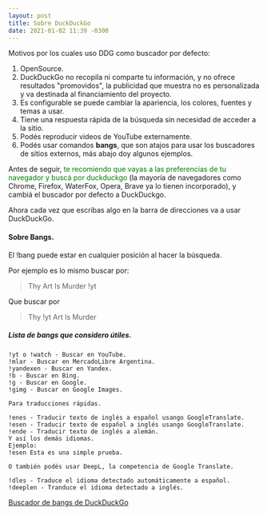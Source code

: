 ```yaml
---
layout: post
title: Sobre DuckDuckGo
date: 2021-01-02 11:39 -0300
---
```

Motivos por los cuales uso DDG como buscador por defecto:

1. OpenSource.
2. DuckDuckGo no recopila ni comparte tu información, y no ofrece resultados "promovidos", la publicidad que muestra no es personalizada y va destinada al financiamiento del proyecto. 
3. Es configurable se puede cambiar la apariencia, los colores, fuentes y temas a usar.
4. Tiene una respuesta rápida de la búsqueda sin necesidad de acceder a la sitio.
5. Podés reproducir videos de YouTube externamente. 
6. Podés usar comandos **bangs**, que son atajos para usar los buscadores de sitios externos, más abajo doy algunos ejemplos.


Antes de seguir, <span style="color: green;">te recomiendo que vayas a las preferencias de tu navegador y buscá por duckduckgo</span>
(la mayoría de navegadores como Chrome, Firefox, WaterFox, Opera, Brave ya lo tienen incorporado), y cambiá el buscador por defecto a DuckDuckgo.  

Ahora cada vez que escribas algo en la barra de direcciones va a usar DuckDuckGo.

#### Sobre Bangs.
El !bang puede estar en cualquier posición al hacer la búsqueda.  

Por ejemplo es lo mismo buscar por:
> Thy Art Is Murder !yt

Que buscar por
> Thy !yt Art Is Murder

##### Lista de bangs que considero útiles.
```
!yt o !watch - Buscar en YouTube.
!mlar - Buscar en MercadoLibre Argentina.
!yandexen - Buscar en Yandex.
!b - Buscar en Bing.
!g - Buscar en Google.
!gimg - Buscar en Google Images.

Para traducciones rápidas.

!enes - Traducir texto de inglés a español usango GoogleTranslate.
!esen - Traducir texto de español a inglés usango GoogleTranslate.
!ende - Traducir texto de inglés a alemán.
Y así los demás idiomas.
Ejemplo:
!esen Esta es una simple prueba.

O también podés usar DeepL, la competencia de Google Translate.

!dles - Traduce el idioma detectado automáticamente a español.
!deeplen - Tranduce el idioma detectado a inglés.
```

[Buscador de bangs de DuckDuckGo](https://duckduckgo.com/bang)
